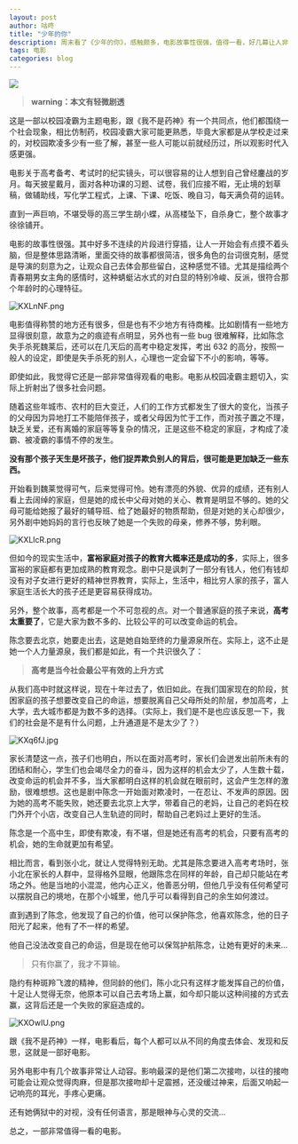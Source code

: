 ```yaml
---
layout: post
author: 咕咚
title: "少年的你"
description: 周末看了《少年的你》，感触颇多，电影故事性很强，值得一看，好几幕让人非常动容，另外易烊千玺跟周冬雨演技都好棒，易烊千玺太帅了。
tags: 电影  
categories: blog 
---
```


![](https://tva1.sinaimg.cn/large/006y8mN6ly1g8l0hs5yghj31140kq157.jpg)


> **warning：本文有轻微剧透**

这是一部以校园凌霸为主题电影，跟《我不是药神》有一个共同点，他们都围绕一个社会现象，相比仿制药，校园凌霸大家可能更熟悉，毕竟大家都是从学校走过来的，对校园欺凌多少有一些了解，甚至一些人可能以前就经历过，所以观影时代入感更强。

电影关于高考备考、考试时的纪实镜头，可以很容易的让人想到自己曾经鏖战的岁月。每天披星戴月，面对各种功课的习题、试卷，我们应接不暇，无止境的划草稿，做辅助线，写化学工程式，上课、下课、吃饭、晚自习，每天满负荷的运转。

直到一声巨响，不堪受辱的高三学生胡小蝶，从高楼坠下，自杀身亡，整个故事才徐徐铺开。

电影的故事性很强。其中好多不连续的片段进行穿插，让人一开始会有点摸不着头脑，但是整体思路清晰，里面交待的故事都很简洁，很多角色的台词很克制，感觉是导演的刻意为之，让观众自己去体会那些留白，这种感觉不错。尤其是描绘两个青春期男女主角的感情时，这种蜻蜓沾水式的对白显的特别冷峻、反派，很符合那个年龄时的心理特征。

![KXLnNF.png](https://s2.ax1x.com/2019/11/03/KXLnNF.png)

电影值得称赞的地方还有很多，但是也有不少地方有待商榷。比如剧情有一些地方显得很刻意，故意为之的痕迹有点明显，另外也有一些 bug 很难解释，比如陈念失手杀死魏莱后，还可以在几天后的高考中稳定发挥，考出 632 的高分，按照一般人的设定，即使是失手杀死的别人，心理也一定会留下不小的影响，等等。

即使如此，我觉得它还是一部非常值得观看的电影。电影从校园凌霸主题切入，实际上折射出了很多社会问题。

随着这些年城市、农村的巨大变迁，人们的工作方式都发生了很大的变化，当孩子的父母因为异地打工不能陪伴孩子，或者父母因为忙于工作，而对孩子置之不理，缺乏关爱，还有离婚的家庭等等复杂的情况，正是这些不稳定的家庭，才构成了凌霸、被凌霸的事情不停的发生。

**没有那个孩子天生是坏孩子，他们捉弄欺负别人的背后，很可能是更加缺乏一些东西。** 

开始看到魏莱觉得可气，后来觉得可怜。她有漂亮的外貌、优异的成绩，还有别人看上去阔绰的家庭，但是她的成长中父母对她的关心、教育是明显不够的。她的父母可能给她报了最好的辅导班、给了她最好的物质帮助，但是对她的关心却很少，另外剧中她妈妈的言行也反映了她是一个失败的母亲，修养不够，势利眼。

![KXLlcR.png](https://s2.ax1x.com/2019/11/03/KXLlcR.png)

但如今的现实生活中，**富裕家庭对孩子的教育大概率还是成功的多**，实际上，很多富裕的家庭都有更加成熟的教育观念。剧中只是讽刺了一部分有钱人，他们有钱却没有对子女进行更好的精神世界教育，实际上，生活中，相比穷人家的孩子，富人家庭生活长大的孩子还是更容易获得成功。

另外，整个故事，高考都是一个不可忽视的点。对一个普通家庭的孩子来说，**高考太重要了**，它是大家为数不多的、比较公平的可以改变命运的机会。 

陈念要去北京，她要走出去，这是她自始至终的力量源泉所在。实际上，这不止是她一个人力量源泉，我们都是如此，有一个共识很久了：

> **高考是当今社会最公平有效的上升方式**

从我们高中时就这样说，现在十年过去了，依旧如此。在我们国家现在的阶段，贫困家庭的孩子想要改变自己的命运，想要脱离自己父母所处的阶层，参加高考，上大学，去大城市都是为数不多的选择。（实际上，我们是不是也应该反思一下，我们的社会是不是有什么问题，上升通道是不是太少了？）

![KXq6fJ.jpg](https://s2.ax1x.com/2019/11/03/KXq6fJ.jpg)

家长清楚这一点，孩子们也明白，所以在面对高考时，家长们会迸发出前所未有的团结和耐心，学生们也会竭尽全力的奋斗，因为这样的机会太少了，人生数十载，改变命运的机会并不多，当大家都明白这样的机会就在眼前时，这会产生怎样的激励，很难想想。这也是剧中陈念一开始面对欺凌时，一在忍让、不发声的原因。因为她的高考不能失败，她还要去北京上大学，带着自己的老妈，让自己的老妈在校门外开个小店，改变自己人生轨迹的同时，帮助自己老妈过上更好的生活。

陈念是一个高中生，即使有欺凌，有不堪，但是她还有高考的机会，只要有高考的机会，她的生命就更加有希望。

相比而言，看到张小北，就让人觉得特别无助。尤其是陈念要进入高考考场时，张小北在家长的人群中，显得格外显眼，他跟陈念在同样的年龄，自己却只能站在考场之外。他是当地的小混混，他内心正义，他善恶分明，但他几乎没有任何希望可以摆脱自己的境地，在那个小城里，他几乎可以看得到自己的余生如何渡过。

直到遇到了陈念，他发现了自己的价值，他可以保护陈念，他喜欢陈念，他的日子阳光了起来，他有了不一样的希望。

他自己没法改变自己的命运，但是现在他可以保驾护航陈念，让她有更好的未来...

> 只有你赢了，我才不算输。

隐约有种斑羚飞渡的精神，但同龄的他们，陈小北只有这样才能发挥自己的价值，十足让人觉得无奈，他原本可以自己去考场上赢，如今却只能以这种间接的方式去赢，这背后还是一个失败的家庭造成的。

![KXOwIU.png](https://s2.ax1x.com/2019/11/03/KXOwIU.png)

跟《我不是药神》一样，电影看后，每个人都可以从不同的角度去体会、发现和反思，这就是一部好电影。

另外电影中有几个故事非常让人动容。影响最深的是他们第二次接吻，以往的接吻可能会让观众觉得肉麻，但是那次接吻却十足震撼，还没缓过神来，后面又响起一记响亮的耳光，手疼心更痛。

还有她俩狱中的对视，没有任何语言，那是眼神与心灵的交流...

总之，一部非常值得一看的电影。